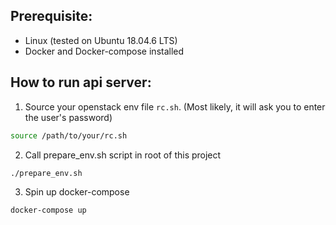 ## Prerequisite:
- Linux (tested on Ubuntu 18.04.6 LTS)
- Docker and Docker-compose installed

## How to run api server:

1) Source your openstack env file `rc.sh`. (Most likely, it will ask you to enter the user's password)
```bash
source /path/to/your/rc.sh
```

2) Call prepare_env.sh script in root of this project
```bash
./prepare_env.sh
```

3) Spin up docker-compose
```bash
docker-compose up
```

